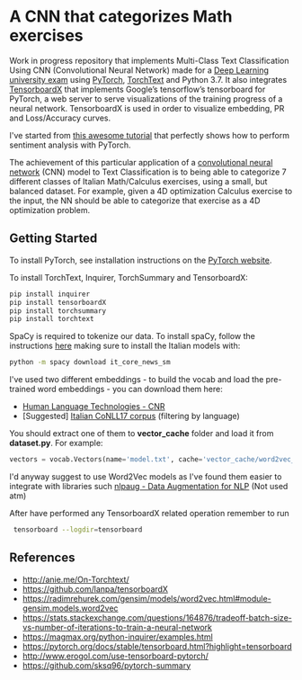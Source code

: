 # A CNN that categorizes Math exercises
Work in progress repository that implements Multi-Class Text Classification Using CNN (Convolutional Neural Network) made for a [Deep Learning university exam](http://www.unife.it/ing/lm.infoauto/deep-learning/scheda-insegnamento-1/en) using [PyTorch](https://github.com/pytorch/pytorch), [TorchText](https://github.com/pytorch/text) and Python 3.7.
It also integrates [TensorboardX](https://github.com/lanpa/tensorboardX) that implements Google’s tensorflow’s tensorboard for PyTorch, a web server to serve visualizations of the training progress of a neural network. 
TensorboardX is used in order to visualize embedding, PR and Loss/Accuracy curves. 

I've started from [this awesome tutorial](https://github.com/bentrevett/pytorch-sentiment-analysis) that perfectly shows how to perform sentiment analysis with PyTorch.

The achievement of this particular application of a [convolutional neural network](https://arxiv.org/abs/1408.5882) (CNN) model to Text Classification is to being able to categorize 7 different classes of Italian Math/Calculus exercises, using a small, but balanced dataset.
For example, given a 4D optimization Calculus exercise to the input, the NN should be able to categorize that exercise as a 4D optimization problem.




## Getting Started

To install PyTorch, see installation instructions on the [PyTorch website](pytorch.org).

To install TorchText, Inquirer, TorchSummary and TensorboardX:

``` bash
pip install inquirer
pip install tensorboardX
pip install torchsummary
pip install torchtext
```

 SpaCy is required to tokenize our data. To install spaCy, follow the instructions [here](https://spacy.io/usage/) making sure to install the Italian models with:

``` bash
python -m spacy download it_core_news_sm
```

I've used two different embeddings - to build the vocab and load the pre-trained word embeddings - you can download them here:
- [Human Language Technologies - CNR](http://hlt.isti.cnr.it/wordembeddings/)
- [Suggested] [Italian CoNLL17 corpus](http://vectors.nlpl.eu/repository/) (filtering by language) 

You should extract one of them to **vector_cache** folder and load it from **dataset.py**.
For example:
```python
vectors = vocab.Vectors(name='model.txt', cache='vector_cache/word2vec_CoNLL17')
```

I'd anyway suggest to use Word2Vec models as I've found them easier to integrate with libraries such [nlpaug - Data Augmentation for NLP](https://github.com/makcedward/nlpaug) (Not used atm)

After have performed any TensorboardX related operation remember to run 
``` bash
 tensorboard --logdir=tensorboard    
```

## References

- http://anie.me/On-Torchtext/
- https://github.com/lanpa/tensorboardX
- https://radimrehurek.com/gensim/models/word2vec.html#module-gensim.models.word2vec
- https://stats.stackexchange.com/questions/164876/tradeoff-batch-size-vs-number-of-iterations-to-train-a-neural-network
- https://magmax.org/python-inquirer/examples.html
- https://pytorch.org/docs/stable/tensorboard.html?highlight=tensorboard
- http://www.erogol.com/use-tensorboard-pytorch/
- https://github.com/sksq96/pytorch-summary

